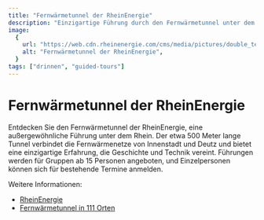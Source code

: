```yaml
---
title: "Fernwärmetunnel der RheinEnergie"
description: "Einzigartige Führung durch den Fernwärmetunnel unter dem Rhein"
image:
  {
    url: "https://web.cdn.rheinenergie.com/cms/media/pictures/double_teaser/Fuhrung-Fernwarmetunnel_DoubleTeaserTabletPortrait_2x.webp",
    alt: "Fernwärmetunnel der RheinEnergie",
  }
tags: ["drinnen", "guided-tours"]
---
```


# Fernwärmetunnel der RheinEnergie

Entdecken Sie den Fernwärmetunnel der RheinEnergie, eine außergewöhnliche Führung unter dem Rhein. Der etwa 500 Meter lange Tunnel verbindet die Fernwärmenetze von Innenstadt und Deutz und bietet eine einzigartige Erfahrung, die Geschichte und Technik vereint. Führungen werden für Gruppen ab 15 Personen angeboten, und Einzelpersonen können sich für bestehende Termine anmelden.

Weitere Informationen:

- [RheinEnergie](https://www.rheinenergie.com/de/unternehmen/engagement/besichtigungen/besichtigungen.html)
- [Fernwärmetunnel in 111 Orten](http://www.koeln.de/tourismus/koeln_entdecken/111_orte/111_koelner_orte_der_fernwaermetunnel_244051.html)
